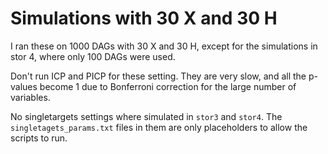 # Simulations with 30 X and 30 H

I ran these on 1000 DAGs with 30 X and 30 H, except for the
simulations in stor 4, where only 100 DAGs were used.

Don't run ICP and PICP for these setting. They are very slow, and all the
p-values become 1 due to Bonferroni correction for the large number of
variables.

No singletargets settings where simulated in `stor3` and `stor4`. The
`singletagets_params.txt` files in them are only placeholders to allow the
scripts to run.





